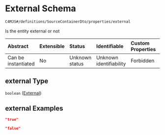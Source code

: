 # External Schema

```txt
C4MJS#/definitions/SourceContainerDto/properties/external
```

Is the entity external or not

| Abstract            | Extensible | Status         | Identifiable            | Custom Properties | Additional Properties | Access Restrictions | Defined In                                                                            |
| :------------------ | :--------- | :------------- | :---------------------- | :---------------- | :-------------------- | :------------------ | :------------------------------------------------------------------------------------ |
| Can be instantiated | No         | Unknown status | Unknown identifiability | Forbidden         | Allowed               | none                | [source-workspace.schema.json\*](source-workspace.schema.json "open original schema") |

## external Type

`boolean` ([External](source-workspace-definitions-container-properties-external.md))

## external Examples

```json
"true"
```

```json
"false"
```
